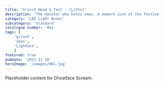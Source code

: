 ```yaml
---
title: 'Grinch Head & Text - [Litho]'
description: 'The monster who hates xmas. A modern icon of the festive period. Available with a red solid heart or also available with a litho heart. 7 optional litho hearts included. '
category: 'LED Light Boxes'
subcategory: 'Standard'
catalogue number: '061'
tags: [
    'grinch', 
    'xmas',
    'Lightbox', 
    ]
featured: true
pubDate: '2023-11-20'
heroImage: '/images/061.jpg'
---
```


Placeholder content for Ghostface Scream.
